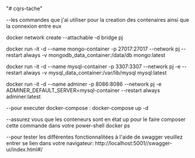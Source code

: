 "# cqrs-tache" 

--les commandes que j'ai utiliser pour la creation des contenaires ainsi que la connexion entre eux

docker network create --attachable -d bridge pj

docker run -it -d --name mongo-container -p 27017:27017 --network pj --restart always -v mongodb_data_container:/data/db mongo:latest

docker run -it -d --name mysql-container -p 3307:3307 --network pj -e --restart always -v mysql_data_container:/var/lib/mysql mysql:latest

docker run -it -d --name adminer -p 8086:8086 --network pj -e ADMINER_DEFAULT_SERVER=mysql-container --restart always adminer:latest

--pour executer docker-compose : docker-compose up -d

--assurez vous que les conteneurs sont en état up pour le faire composer cette commande dans votre power-shell docker ps

--pour tester les différentes fonctionnalitées à l'aide de swagger veuillez entrer se lien dans votre navigateur: http://localhost:5001//swagger-ui/index.html#/